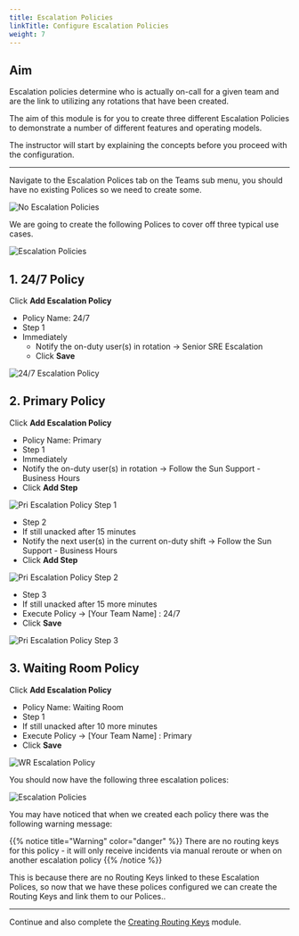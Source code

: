 ```yaml
---
title: Escalation Policies
linkTitle: Configure Escalation Policies
weight: 7
---
```


## Aim

Escalation policies determine who is actually on-call for a given team and are the link to utilizing any rotations that have been created.

The aim of this module is for you to create three different Escalation Policies to demonstrate a number of different features and operating models.

The instructor will start by explaining the concepts before you proceed with the configuration.

---

Navigate to the Escalation Polices tab on the Teams sub menu, you should have no existing Polices so we need to create some.

![No Escalation Policies](../../../images/no-escalation.png)

We are going to create the following Polices to cover off three typical use cases.

![Escalation Policies](../../../images/escalation-policies.png)

## 1. 24/7 Policy

Click **Add Escalation Policy**

* Policy Name: 24/7
* Step 1
* Immediately
  * Notify the on-duty user(s) in rotation → Senior SRE Escalation
  * Click **Save**

![24/7 Escalation Policy ](../../../images/24-7-escalation-policy.png)

## 2. Primary Policy

Click **Add Escalation Policy**

* Policy Name: Primary
* Step 1
* Immediately
* Notify the on-duty user(s) in rotation → Follow the Sun Support - Business Hours
* Click **Add Step**

![Pri Escalation Policy Step 1](../../../images/pri-escalation-policy-step-1.png)

* Step 2
* If still unacked after 15 minutes
* Notify the next user(s) in the current on-duty shift → Follow the Sun Support - Business Hours
* Click **Add Step**

![Pri Escalation Policy Step 2](../../../images/pri-escalation-policy-step-2.png)

* Step 3
* If still unacked after 15 more minutes
* Execute Policy → [Your Team Name] : 24/7
* Click **Save**

![Pri Escalation Policy Step 3](../../../images/pri-escalation-policy-step-3.png)

## 3. Waiting Room Policy

Click **Add Escalation Policy**

* Policy Name: Waiting Room
* Step 1
* If still unacked after 10 more minutes
* Execute Policy → [Your Team Name] : Primary
* Click **Save**

![WR Escalation Policy](../../../images/wr-escalation-policy.png)

You should now have the following three escalation polices:

![Escalation Policies](../../../images/escalation-policies.png)

You may have noticed that when we created each policy there was the following warning message:

{{% notice title="Warning" color="danger" %}}
There are no routing keys for this policy - it will only receive incidents via manual reroute or when on another escalation policy
{{% /notice %}}

This is because there are no Routing Keys linked to these Escalation Polices, so now that we have these polices configured we can create the Routing Keys and link them to our Polices..

---
Continue and also complete the [Creating Routing Keys](../routing/) module.
